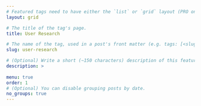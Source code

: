 ```yaml
---
# Featured tags need to have either the `list` or `grid` layout (PRO only).
layout: grid

# The title of the tag's page.
title: User Research

# The name of the tag, used in a post's front matter (e.g. tags: [<slug>]).
slug: user-research

# (Optional) Write a short (~150 characters) description of this featured tag.
description: >
 
menu: true
order: 1
# (Optional) You can disable grouping posts by date.
no_groups: true
---
```

